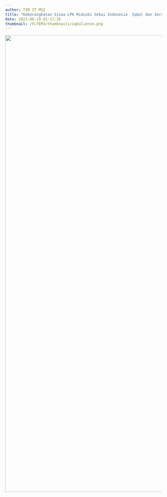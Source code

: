 ```yaml
---
author: TIM IT MSI
title: "Keberangkatan Siswa LPK Midzuki Sekai Indonesia  Iqbal dan Imron"
date: 2023-06-19 01:17:16
thumbnail: /FLYERS/thumbnails/iqbalimron.png
---
```

<p><img src="/images/iqbalimron.png" alt="" width="1037" height="1463" /></p>
